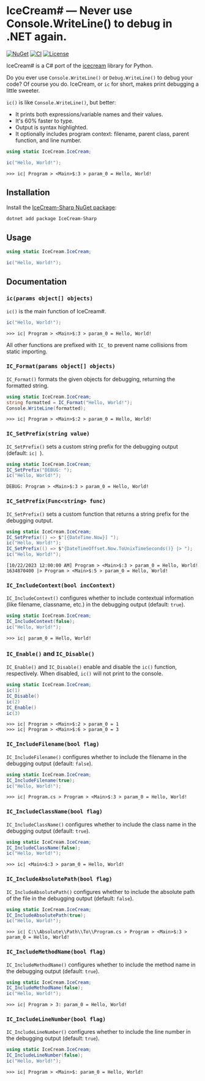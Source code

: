 # IceCream\# — Never use Console.WriteLine() to debug in .NET again.

[![NuGet](https://img.shields.io/nuget/v/IceCream-Sharp.svg)](https://www.nuget.org/packages/IceCream-Sharp/)
[![CI](https://github.com/danielathome19/IceCream-Sharp/actions/workflows/nuget_push.yml/badge.svg)](https://github.com/danielathome19/IceCream-Sharp/actions/workflows/nuget_push.yml)
[![License](https://img.shields.io/github/license/danielathome19/IceCream-Sharp.svg)](https://github.com/danielathome19/IceCream-Sharp/blob/master/LICENSE.md)

IceCream# is a C# port of the [icecream](https://github.com/gruns/icecream) library for Python.

Do you ever use `Console.WriteLine()` or `Debug.WriteLine()` to debug your code? Of course you do. IceCream, or `ic` for short, makes print debugging a little sweeter.

`ic()` is like `Console.WriteLine()`, but better:

 * It prints both expressions/variable names and their values.
 * It's 60% faster to type.
 * Output is syntax highlighted.
 * It optionally includes program context: filename, parent class, parent function, and line number.



```csharp
using static IceCream.IceCream;

ic("Hello, World!");
```
```
>>> ic| Program > <Main>$:3 > param_0 = Hello, World!
```


## Installation

Install the [IceCream-Sharp NuGet package](https://www.nuget.org/packages/IceCream-Sharp/):

```bash
dotnet add package IceCream-Sharp
```


## Usage

```csharp
using static IceCream.IceCream;

ic("Hello, World!");
```


## Documentation

### `ic(params object[] objects)`

`ic()` is the main function of IceCream#.

```csharp
ic("Hello, World!");
```
```
>>> ic| Program > <Main>$:3 > param_0 = Hello, World!
```

All other functions are prefixed with `IC_` to prevent name collisions from static importing.



### `IC_Format(params object[] objects)`

`IC_Format()` formats the given objects for debugging, returning the formatted string.

```csharp
using static IceCream.IceCream;
string formatted = IC_Format("Hello, World!");
Console.WriteLine(formatted);
```
```
>>> ic| Program > <Main>$:2 > param_0 = Hello, World!
```





### `IC_SetPrefix(string value)`

`IC_SetPrefix()` sets a custom string prefix for the debugging output (default: `ic| `).

```csharp
using static IceCream.IceCream;
IC_SetPrefix("DEBUG: ");
ic("Hello, World!");
```
```
DEBUG: Program > <Main>$:3 > param_0 = Hello, World!
```





### `IC_SetPrefix(Func<string> func)`

`IC_SetPrefix()` sets a custom function that returns a string prefix for the debugging output.

```csharp
using static IceCream.IceCream;
IC_SetPrefix(() => $"[{DateTime.Now}] ");
ic("Hello, World!");
IC_SetPrefix(() => $"{DateTimeOffset.Now.ToUnixTimeSeconds()} |> ");
ic("Hello, World!");
```
```
[10/22/2023 12:00:00 AM] Program > <Main>$:3 > param_0 = Hello, World!
1634870400 |> Program > <Main>$:5 > param_0 = Hello, World!
```





### `IC_IncludeContext(bool incContext)`

`IC_IncludeContext()` configures whether to include contextual information (like filename, classname, etc.) in the debugging output (default: `true`).

```csharp
using static IceCream.IceCream;
IC_IncludeContext(false);
ic("Hello, World!");
```
```
>>> ic| param_0 = Hello, World!
```





### `IC_Enable()` and `IC_Disable()`

`IC_Enable()` and `IC_Disable()` enable and disable the `ic()` function, respectively. When disabled, `ic()` will not print to the console.

```csharp
using static IceCream.IceCream;
ic(1)
IC_Disable()
ic(2)
IC_Enable()
ic(3)
```
```
>>> ic| Program > <Main>$:2 > param_0 = 1
>>> ic| Program > <Main>$:6 > param_0 = 3
```





### `IC_IncludeFilename(bool flag)`

`IC_IncludeFilename()` configures whether to include the filename in the debugging output (default: `false`).

```csharp
using static IceCream.IceCream;
IC_IncludeFilename(true);
ic("Hello, World!");
```
```
>>> ic| Program.cs > Program > <Main>$:3 > param_0 = Hello, World!
```





### `IC_IncludeClassName(bool flag)`

`IC_IncludeClassName()` configures whether to include the class name in the debugging output (default: `true`).

```csharp
using static IceCream.IceCream;
IC_IncludeClassName(false);
ic("Hello, World!");
```
```
>>> ic| <Main>$:3 > param_0 = Hello, World!
```





### `IC_IncludeAbsolutePath(bool flag)`

`IC_IncludeAbsolutePath()` configures whether to include the absolute path of the file in the debugging output (default: `false`).

```csharp
using static IceCream.IceCream;
IC_IncludeAbsolutePath(true);
ic("Hello, World!");
```
```
>>> ic| C:\\Absolute\\Path\\To\\Program.cs > Program > <Main>$:3 > param_0 = Hello, World!
```





### `IC_IncludeMethodName(bool flag)`

`IC_IncludeMethodName()` configures whether to include the method name in the debugging output (default: `true`).

```csharp
using static IceCream.IceCream;
IC_IncludeMethodName(false);
ic("Hello, World!");
```
```
>>> ic| Program > 3: param_0 = Hello, World!
```





### `IC_IncludeLineNumber(bool flag)`

`IC_IncludeLineNumber()` configures whether to include the line number in the debugging output (default: `true`).

```csharp
using static IceCream.IceCream;
IC_IncludeLineNumber(false);
ic("Hello, World!");
```
```
>>> ic| Program > <Main>$: param_0 = Hello, World!
```
